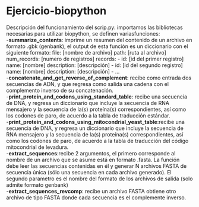 # Ejercicio-biopython
Descripción del funcionamiento del scrip.py: importamos las bibliotecas necesarias para utilizar biopython, se definen variasfunciones:  
-**summarize_contents**: imprime un resumen del contenido de un archivo en formato .gbk (genbank), el output de esta función es un diccionario con el siguiente formato: file: [nombre de archivo] path: [ruta al archivo] num_records: [numero de registros] records: - id: [id del primer registro] name: [nombre] description: [descripción] - id: [id del segundo registro] name: [nombre] description: [descripción] - ...   
-**concatenate_and_get_reverse_of_complement**: recibe como entrada dos secuencias de ADN, y que regresa como salida una cadena con el complemento inverso de su concatenación.   
-**print_protein_and_codons_using_standard_table**: recibe una secuencia de DNA,  y regresa un diccionario que incluye la secuencia de RNA mensajero y la secuencia de la(s) proteína(s) correspondientes, así como los codones de paro, de acuerdo a la tabla de traducción estándar.    
-**print_protein_and_codons_using_mitocondrial_yeast_table**:recibe una secuencia de DNA,  y regresa un diccionario que incluye la secuencia de RNA mensajero y la secuencia de la(s) proteína(s) correspondientes, así como los codones de paro, de acuerdo a la tabla de traducción del código mitocondrial de levadura.     
-**extract_sequences**:recibe 2 argumentos, el primero corresponde al nombre de un archivo que se asume está en formato .fasta. La función debe leer las secuencias contenidas en él y generar N archivos FASTA de secuencia única (sólo una secuencia en cada archivo generado). El segundo parametro es el nombre del formato de los archivos de salida (solo admite formato genbank)     
-**extract_sequences_revcomp**: recibe un archivo FASTA obtiene otro archivo de tipo FASTA donde cada secuencia es el complemente inverso.      

